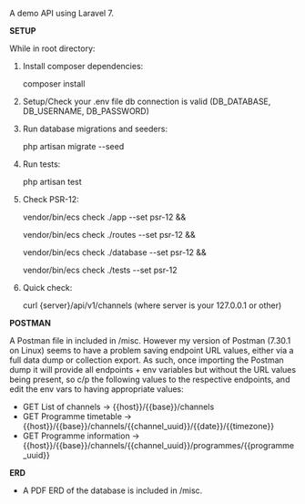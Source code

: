 A demo API using Laravel 7.

**SETUP**

While in root directory:

1) Install composer dependencies:

    composer install

2) Setup/Check your .env file db connection is valid (DB_DATABASE, DB_USERNAME, DB_PASSWORD)

3) Run database migrations and seeders:

    php artisan migrate --seed

4) Run tests:

    php artisan test

5) Check PSR-12:

    vendor/bin/ecs check ./app --set psr-12 &&
    
    vendor/bin/ecs check ./routes --set psr-12 &&
    
    vendor/bin/ecs check ./database --set psr-12 &&
    
    vendor/bin/ecs check ./tests --set psr-12

6) Quick check:

    curl {server}/api/v1/channels (where server is your 127.0.0.1 or other)

**POSTMAN**

A Postman file in included in /misc. However my version of Postman (7.30.1 on Linux) seems to have a problem saving endpoint URL values, either via a full data dump or collection export. As such, once importing the Postman dump it will provide all endpoints + env variables but without the URL values being present, so c/p the following values to the respective endpoints, and edit the env vars to having appropriate values:

 - GET List of channels -> {{host}}/{{base}}/channels
 - GET Programme timetable ->
   {{host}}/{{base}}/channels/{{channel_uuid}}/{{date}}/{{timezone}}
 - GET Programme information ->
   {{host}}/{{base}}/channels/{{channel_uuid}}/programmes/{{programme_uuid}}

**ERD**

* A PDF ERD of the database is included in /misc.
